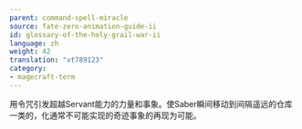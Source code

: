 ```yaml
---
parent: command-spell-miracle
source: fate-zero-animation-guide-ii
id: glossary-of-the-holy-grail-war-ii
language: zh
weight: 42
translation: "vt789123"
category:
- magecraft-term
---
```


用令咒引发超越Servant能力的力量和事象。使Saber瞬间移动到间隔遥远的仓库一类的，化通常不可能实现的奇迹事象的再现为可能。
